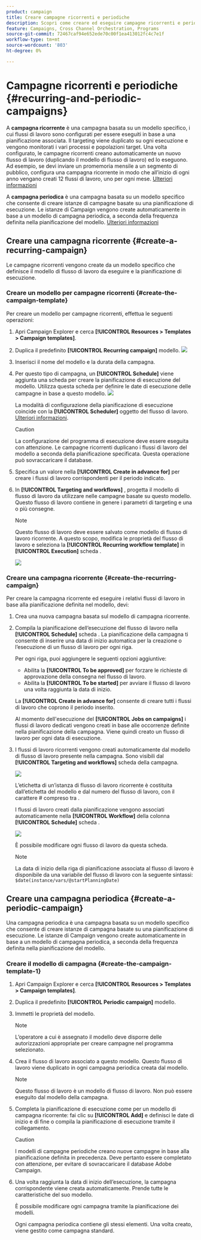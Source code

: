 ```yaml
---
product: campaign
title: Creare campagne ricorrenti e periodiche
description: Scopri come creare ed eseguire campagne ricorrenti e periodiche
feature: Campaigns, Cross Channel Orchestration, Programs
source-git-commit: 72467caf94e652ede70c00f1ea413012fc4c7e1f
workflow-type: tm+mt
source-wordcount: '803'
ht-degree: 0%

---
```



# Campagne ricorrenti e periodiche {#recurring-and-periodic-campaigns}

A **campagna ricorrente** è una campagna basata su un modello specifico, i cui flussi di lavoro sono configurati per essere eseguiti in base a una pianificazione associata. Il targeting viene duplicato su ogni esecuzione e vengono monitorati i vari processi e popolazioni target.  Una volta configurato, le campagne ricorrenti creano automaticamente un nuovo flusso di lavoro (duplicando il modello di flusso di lavoro) ed lo eseguono. Ad esempio, se devi inviare un promemoria mensile a un segmento di pubblico, configura una campagna ricorrente in modo che all’inizio di ogni anno vengano creati 12 flussi di lavoro, uno per ogni mese. [Ulteriori informazioni](#create-a-recurring-campaign)

A **campagna periodica** è una campagna basata su un modello specifico che consente di creare istanze di campagne basate su una pianificazione di esecuzione. Le istanze di Campaign vengono create automaticamente in base a un modello di campagna periodica, a seconda della frequenza definita nella pianificazione del modello. [Ulteriori informazioni](#create-a-periodic-campaign)

## Creare una campagna ricorrente {#create-a-recurring-campaign}

Le campagne ricorrenti vengono create da un modello specifico che definisce il modello di flusso di lavoro da eseguire e la pianificazione di esecuzione.

### Creare un modello per campagne ricorrenti {#create-the-campaign-template}

Per creare un modello per campagne ricorrenti, effettua le seguenti operazioni:

1. Apri Campaign Explorer e cerca **[!UICONTROL Resources > Templates > Campaign templates]**.
1. Duplica il predefinito **[!UICONTROL Recurring campaign]** modello.
   ![](assets/recurring-campaign-duplicate.png)
1. Inserisci il nome del modello e la durata della campagna.
1. Per questo tipo di campagna, un **[!UICONTROL Schedule]** viene aggiunta una scheda per creare la pianificazione di esecuzione del modello. Utilizza questa scheda per definire le date di esecuzione delle campagne in base a questo modello.
   ![](assets/recurring-campaign-schedule.png)

   La modalità di configurazione della pianificazione di esecuzione coincide con la **[!UICONTROL Scheduler]** oggetto del flusso di lavoro. [Ulteriori informazioni](../workflow/scheduler.md).

   >[!CAUTION]
   >
   >La configurazione del programma di esecuzione deve essere eseguita con attenzione. Le campagne ricorrenti duplicano i flussi di lavoro del modello a seconda della pianificazione specificata. Questa operazione può sovraccaricare il database.

1. Specifica un valore nella **[!UICONTROL Create in advance for]** per creare i flussi di lavoro corrispondenti per il periodo indicato.
1. In **[!UICONTROL Targeting and workflows]** , progetta il modello di flusso di lavoro da utilizzare nelle campagne basate su questo modello. Questo flusso di lavoro contiene in genere i parametri di targeting e una o più consegne.

   >[!NOTE]
   >
   >Questo flusso di lavoro deve essere salvato come modello di flusso di lavoro ricorrente. A questo scopo, modifica le proprietà del flusso di lavoro e seleziona la **[!UICONTROL Recurring workflow template]** in **[!UICONTROL Execution]** scheda .

   ![](assets/recurring-campaign-wf-properties.png)

### Creare una campagna ricorrente {#create-the-recurring-campaign}

Per creare la campagna ricorrente ed eseguire i relativi flussi di lavoro in base alla pianificazione definita nel modello, devi:

1. Crea una nuova campagna basata sul modello di campagna ricorrente.
1. Compila la pianificazione dell’esecuzione del flusso di lavoro nella **[!UICONTROL Schedule]** scheda . La pianificazione della campagna ti consente di inserire una data di inizio automatica per la creazione o l’esecuzione di un flusso di lavoro per ogni riga.

   Per ogni riga, puoi aggiungere le seguenti opzioni aggiuntive:

   * Abilita la **[!UICONTROL To be approved]** per forzare le richieste di approvazione della consegna nel flusso di lavoro.
   * Abilita la **[!UICONTROL To be started]** per avviare il flusso di lavoro una volta raggiunta la data di inizio.

   La **[!UICONTROL Create in advance for]** consente di creare tutti i flussi di lavoro che coprono il periodo inserito.

   Al momento dell&#39;esecuzione del **[!UICONTROL Jobs on campaigns]** i flussi di lavoro dedicati vengono creati in base alle occorrenze definite nella pianificazione della campagna. Viene quindi creato un flusso di lavoro per ogni data di esecuzione.

1. I flussi di lavoro ricorrenti vengono creati automaticamente dal modello di flusso di lavoro presente nella campagna. Sono visibili dal **[!UICONTROL Targeting and workflows]** scheda della campagna.

   ![](assets/recurring-wf-created.png)

   L’etichetta di un’istanza di flusso di lavoro ricorrente è costituita dall’etichetta del modello e dal numero del flusso di lavoro, con il carattere # compreso tra .

   I flussi di lavoro creati dalla pianificazione vengono associati automaticamente nella **[!UICONTROL Workflow]** della colonna **[!UICONTROL Schedule]** scheda .

   ![](assets/recurring-wf-schedule-executed.png)

   È possibile modificare ogni flusso di lavoro da questa scheda.

   >[!NOTE]
   >
   >La data di inizio della riga di pianificazione associata al flusso di lavoro è disponibile da una variabile del flusso di lavoro con la seguente sintassi:\
   >`$date(instance/vars/@startPlanningDate)`

## Creare una campagna periodica {#create-a-periodic-campaign}

Una campagna periodica è una campagna basata su un modello specifico che consente di creare istanze di campagna basate su una pianificazione di esecuzione. Le istanze di Campaign vengono create automaticamente in base a un modello di campagna periodica, a seconda della frequenza definita nella pianificazione del modello.

### Creare il modello di campagna {#create-the-campaign-template-1}

1. Apri Campaign Explorer e cerca **[!UICONTROL Resources > Templates > Campaign templates]**.
1. Duplica il predefinito **[!UICONTROL Periodic campaign]** modello.
1. Immetti le proprietà del modello.

   >[!NOTE]
   >
   >L’operatore a cui è assegnato il modello deve disporre delle autorizzazioni appropriate per creare campagne nel programma selezionato.

1. Crea il flusso di lavoro associato a questo modello. Questo flusso di lavoro viene duplicato in ogni campagna periodica creata dal modello.

   >[!NOTE]
   >
   >Questo flusso di lavoro è un modello di flusso di lavoro. Non può essere eseguito dal modello della campagna.

1. Completa la pianificazione di esecuzione come per un modello di campagna ricorrente: fai clic su **[!UICONTROL Add]** e definisci le date di inizio e di fine o compila la pianificazione di esecuzione tramite il collegamento.

   >[!CAUTION]
   >
   >I modelli di campagne periodiche creano nuove campagne in base alla pianificazione definita in precedenza. Deve pertanto essere completato con attenzione, per evitare di sovraccaricare il database Adobe Campaign.

1. Una volta raggiunta la data di inizio dell’esecuzione, la campagna corrispondente viene creata automaticamente. Prende tutte le caratteristiche del suo modello.

   È possibile modificare ogni campagna tramite la pianificazione dei modelli.

   Ogni campagna periodica contiene gli stessi elementi. Una volta creato, viene gestito come campagna standard.
